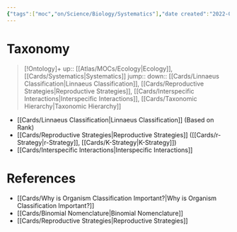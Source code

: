 ```yaml
---
{"tags":["moc","on/Science/Biology/Systematics"],"date created":"2022-06-28 Tue","edited":"2023-04-06 Thu","dg-publish":true,"permalink":"/atlas/mo-cs/taxonomy/","dgPassFrontmatter":true}
---
```


# Taxonomy

> [!Ontology]+
> up:: [[Atlas/MOCs/Ecology\|Ecology]], [[Cards/Systematics\|Systematics]]
> jump::
> down:: [[Cards/Linnaeus Classification\|Linnaeus Classification]], [[Cards/Reproductive Strategies\|Reproductive Strategies]], [[Cards/Interspecific Interactions\|Interspecific Interactions]], [[Cards/Taxonomic Hierarchy\|Taxonomic Hierarchy]]

- [[Cards/Linnaeus Classification\|Linnaeus Classification]] (Based on Rank)
- [[Cards/Reproductive Strategies\|Reproductive Strategies]] ([[Cards/r-Strategy\|r-Strategy]], [[Cards/K-Strategy\|K-Strategy]])
- [[Cards/Interspecific Interactions\|Interspecific Interactions]]
# References
- [[Cards/Why is Organism Classification Important?\|Why is Organism Classification Important?]]
- [[Cards/Binomial Nomenclature\|Binomial Nomenclature]]
- [[Cards/Reproductive Strategies\|Reproductive Strategies]]
